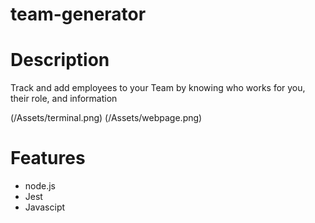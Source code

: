 # team-generator
# Description
Track and add employees to your Team by knowing who works for you, their role, and information

(/Assets/terminal.png)
(/Assets/webpage.png)

# Features
* node.js
* Jest
* Javascipt
